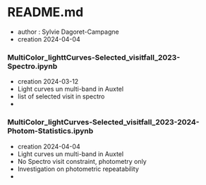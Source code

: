 # README.md

- author : Sylvie Dagoret-Campagne
- creation 2024-04-04



### MultiColor_lighttCurves-Selected_visitfall_2023-Spectro.ipynb
- creation 2024-03-12
- Light curves un multi-band in Auxtel
- list of selected visit in spectro
- 
### MultiColor_lightCurves-Selected_visitfall_2023-2024-Photom-Statistics.ipynb
- creation 2024-04-04
- Light curves un multi-band in Auxtel
- No Spectro visit constraint, photometry only
- Investigation on photometric repeatability
- 